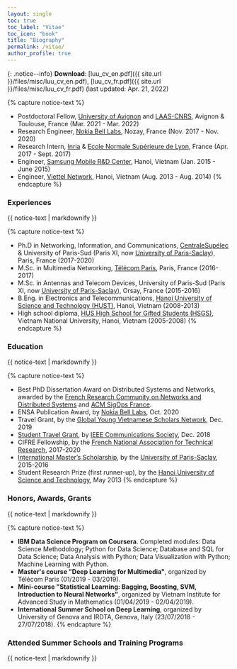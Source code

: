 ```yaml
---
layout: single
toc: true
toc_label: "Vitae"
toc_icon: "book"
title: "Biography"
permalink: /vitae/
author_profile: true
---
```



<!-- *Last updated: Apr. 21, 2022* -->

{: .notice--info} **Download**: [luu_cv_en.pdf]({{ site.url }}/files/misc/luu_cv_en.pdf), [luu_cv_fr.pdf]({{ site.url }}/files/misc/luu_cv_fr.pdf) 
(last updated: Apr. 21, 2022)

<!-- ### Experiences -->

{% capture notice-text %}
* Postdoctoral Fellow, [University of Avignon](https://lia.univ-avignon.fr/) and [LAAS-CNRS](https://www.laas.fr/public/), Avignon & Toulouse, France (Mar. 2021 - Mar. 2022)
* Research Engineer, [Nokia Bell Labs](https://www.bell-labs.com/), Nozay, France (Nov. 2017 - Nov. 2020)
* Research Intern, [Inria](https://www.inria.fr/en) & [Ecole Normale Supérieure de Lyon](http://www.ens-lyon.fr/), France (Apr. 2017 - Sept. 2017)
* Engineer, [Samsung Mobile R&D Center](https://www.samsung.com/us/), Hanoi, Vietnam (Jan. 2015 - June 2015)
* Engineer, [Viettel Network](https://viettel.com.vn/), Hanoi, Vietnam (Aug. 2013 - Aug. 2014)
{% endcapture %}

<div class="notice--warning">
  <h3 class="no_toc">Experiences</h3>
  {{ notice-text | markdownify }}
</div>


<!-- ### Education -->

{% capture notice-text %}
* Ph.D in Networking, Information, and Communications, [CentraleSupélec](https://www.centralesupelec.fr/) & University of Paris-Sud (Paris XI, now [University of Paris-Saclay](https://www.universite-paris-saclay.fr/)), Paris, France (2017-2020)
* M.Sc. in Multimedia Networking, [Télécom Paris](https://www.telecom-paris.fr/), Paris, France (2016-2017)
* M.Sc. in Antennas and Telecom Devices, University of Paris-Sud (Paris XI, now [University of Paris-Saclay](https://www.universite-paris-saclay.fr/)), Orsay, France (2015-2016)
* B.Eng. in Electronics and Telecommunications, [Hanoi University of Science and Technology (HUST)](https://hust.edu.vn/), Hanoi, Vietnam (2008-2013)
* High school diploma, [HUS High School for Gifted Students (HSGS)](https://hsgs.edu.vn/), Vietnam National University, Hanoi, Vietnam (2005-2008)
{% endcapture %}

<div class="notice--warning">
  <h3 class="no_toc">Education</h3>
  {{ notice-text | markdownify }}
</div>


<!-- ### Honors, Awards, Grants -->

{% capture notice-text %}
* Best PhD Dissertation Award on Distributed Systems and Networks, awarded by the [French Research Community on Networks and Distributed Systems](https://gdr-rsd.fr/) and [ACM SigOps France](http://www.sigops-france.fr/).
* ENSA Publication Award, by [Nokia Bell Labs](https://www.bell-labs.com/), Oct. 2020
* Travel Grant, by the [Global Young Vietnamese Scholars Network](http://trithuctrevietnam.vn/), Dec. 2019 <!-- * Nokia France Student Award (finalist), by [Nokia France](https://www.nokia.com/fr_int/), July 2019 -->
* [Student Travel Grant](https://globecom2018.ieee-globecom.org/content/student-travel-grants), by [IEEE Communications Society](https://www.comsoc.org/), Dec. 2018
* CIFRE Fellowship, by the [French National Association for Technical Research](http://www.anrt.asso.fr/fr), 2017-2020
* [International Master’s Scholarship](https://www.universite-paris-saclay.fr/en/admission/bourses-et-aides-financieres/international-masters-scholarships-program-idex), by the [University of Paris-Saclay](https://www.universite-paris-saclay.fr/), 2015-2016
* Student Research Prize (first runner-up), by the [Hanoi University of Science and Technology](https://hust.edu.vn/), May 2013
{% endcapture %}

<div class="notice--warning">
  <h3 class="no_toc">Honors, Awards, Grants</h3>
  {{ notice-text | markdownify }}
</div>


<!-- ### Attended Summer Schools and Training Programs -->

{% capture notice-text %}
* **IBM Data Science Program on Coursera**. Completed modules: Data Science Methodology; Python for Data Science; Database and SQL for Data Science; Data Analysis with Python; Data Visualization with Python; Machine Learning with Python.
* **Master's course "Deep Learning for Multimedia"**, organized by Télécom Paris (01/2019 - 03/2019).
* **Mini-course "Statistical Learning: Bagging, Boosting, SVM, Introduction to Neural Networks"**, organized by Vietnam Institute for Advanced Study in Mathematics (01/04/2019 - 02/04/2019).
* **International Summer School on Deep Learning**, organized by University of Genova and IRDTA, Genova, Italy (23/07/2018 - 27/07/2018).
{% endcapture %}

<div class="notice--warning">
  <h3 class="no_toc">Attended Summer Schools and Training Programs</h3>
  {{ notice-text | markdownify }}
</div>
